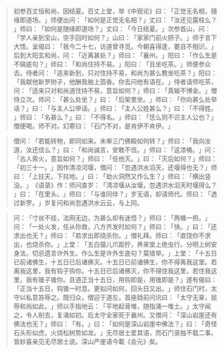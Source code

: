 
> 初参百丈恒和尚，因结夏。百丈上堂，举《中观论》曰：​「正觉无名相，隨缘即道场。​」师便出问：​「如何是正觉无名相？​」丈曰：​「汝还见露柱么？​」师曰：​「如何是随缘即道场？​」丈曰：​「今日结夏。​」次参首山，问：​「学人亲到宝山，空手回时如何？​」山曰：​「家家门前火把子。​」师于言下大悟。呈偈曰：​「我今二十七，访道曾寻觅。今朝喜得逢，要且不相识。​」后到大阳玄和尚，问：​「近离甚处？​」师曰：​「襄州。​」阳曰：​「作么生是不隔底句？​」师曰：​「和尚住持不易。​」阳曰：​「且坐吃茶。​」师便参众去。侍者问：​「适来新到，只对住持不易，和尚为甚么教坐吃茶？​」阳曰：​「我献他新罗附子，他酬我舶上茴香。你去问他有语在。​」侍者请师吃茶，问：​「适来只对和尚道住持不易，意旨如何？​」师曰：​「真输不博金。​」僧侍立次。师问：​「甚么处坐？​」曰：​「后架里坐。​」师曰：​「你向甚么处举话？​」曰：​「与主人公举话。​」师曰：​「主人公姓甚么？​」曰：​「不得姓。​」师曰：​「名甚么？​」曰：​「不得名。​」师曰：​「恁么则不识主人公也？​」僧便喝。师不对。幻寄曰：​「石门不对，是肯伊不肯伊。​」

> 僧问：​「若能转物，即同如来。未审三门佛殿如何转？​」师曰：​「我向汝道，汝还信么？​」曰：​「和尚诚言，安敢不信。​」师曰：​「这漆桶。​」问：​「古人索火，意旨如何？​」师曰：​「任他灭。​」曰：​「灭后如何？​」师曰：​「初三十一。​」因作清凉河堰，僧问：​「忽遇洪水滔天，还堰得也无？​」师曰：​「上拄天，下拄地。​」曰：​「劫火洞然又作么生？​」师曰：​「横出竖没。​」​《语录》作：师问直岁：​「清凉堰从汝堰，忽遇洪水滔天时堰得么？​」曰：​「在里头。​」师曰：​「与谁同伴？​」岁无语，却请师代。师曰：​「透过新罗。​」岁复问和尚忽遇洪水云云，与上同。

> 问：​「寸丝不挂，法网无边，为甚么却有迷悟？​」师曰：​「两桶一担。​」问：​「一处火发，任从你救，八方齐发时如何？​」师曰：​「快。​」曰：​「还求出也无？​」师曰：​「若求出即烧杀你。​」僧礼拜。师曰：​「直饶你不求出，也烧杀你。​」上堂：​「五白猫儿爪距狞，养来堂上绝虫行。分明上树安身法，切忌遗言许外生。作么生是许外生底句？莫错举。​」上堂：​「十五日已前诸佛生，十五日已后诸佛灭。十五日已前诸佛生，你不得离我这里。若离我这里，我有钩子钩你。十五日已后诸佛灭，你不得住我这里，若住我这里，我有锥子锥你。且道正当十五日，用钩即是，用锥即是？​」遂有偈曰：​「正当十五日，钩锥一时息。更拟问如何，回头日又出。​」师住石门时，太守以私意笞辱之。既归众，僧迎于道左，首座趋前问讯曰：​「太守无辜，屈辱和尚如此。​」师以手指地云：​「平地起骨堆，随指涌一堆土。​」太守闻之，令人削去，复涌如初。后太守全家死于襄州。又僧问：​「深山岩崖还有佛法也无？​」师曰：​「有。​」曰：​「如何是深山岩崖中佛法？​」曰：​「奇怪石头形似虎，火烧松树势如龙。​」无尽居士爱其语，而石门录独不载二事。皆妙喜亲见无尽居士说。深山严崖语今載《会元》矣。
